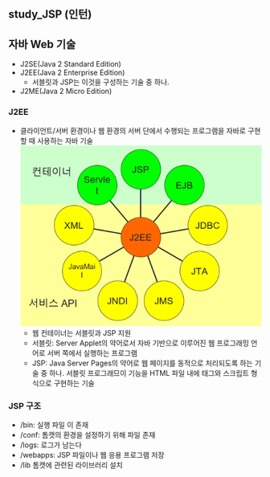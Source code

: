 ## study_JSP (인턴)


## 자바 Web 기술
- J2SE(Java 2 Standard Edition)
- J2EE(Java 2 Enterprise Edition) 
    - 서블릿과 JSP는 이것을 구성하는 기술 중 하나.
- J2ME(Java 2 Micro Edition)

### J2EE
- 클라이언트/서버 환경이나 웹 환경의 서버 단에서 수행되는 프로그램을 자바로 구현할 때 사용하는 자바 기술
<img src='./img/J2EE.png'></img>
    - 웹 컨테이너는 서블릿과 JSP 지원
    - 서블릿: Server Applet의 약어로서 자바 기반으로 이루어진 웹 프로그래밍 언어로 서버 쪽에서 실행하는 프로그램
    - JSP: Java Server Pages의 약어로 웹 페이지를 동적으로 처리되도록 하는 기술 중 하나. 서블릿 프로그래므이 기능을 HTML 파일 내에 태그와 스크립트 형식으로 구현하는 기술

### JSP 구조
- /bin: 실행 파일 이 존재
- /conf: 톰캣의 환경을 설정하기 위해 파일 존재
- /logs: 로그가 남는다
- /webapps: JSP 파일이나 웹 응용 프로그램 저장
- /lib 톰캣에 관련된 라이브러리 설치
